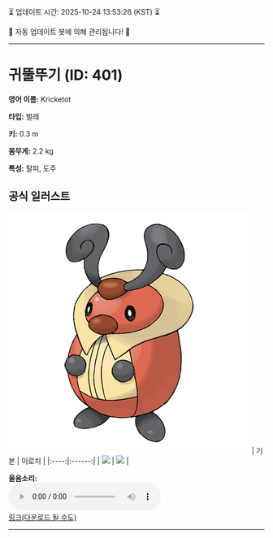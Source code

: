 
⏳ 업데이트 시간: 2025-10-24 13:53:26 (KST) ⏳

🤖 자동 업데이트 봇에 의해 관리됩니다! 🤖

---

# 귀뚤뚜기 (ID: 401)
**영어 이름:** Kricketot

**타입:** 벌레

**키:** 0.3 m

**몸무게:** 2.2 kg

**특성:** 탈피, 도주

## 공식 일러스트
![](https://raw.githubusercontent.com/PokeAPI/sprites/master/sprites/pokemon/other/official-artwork/401.png)
| 기본 | 이로치 |
|:----:|:------:|
| <img src="http://play.pokemonshowdown.com/sprites/ani/kricketot.gif" width="200"> | <img src="http://play.pokemonshowdown.com/sprites/ani-shiny/kricketot.gif" width="200"> |

**울음소리:**<br><audio controls src="https://raw.githubusercontent.com/PokeAPI/cries/main/cries/pokemon/latest/401.ogg"></audio><br> [링크(다운로드 될 수도)](https://raw.githubusercontent.com/PokeAPI/cries/main/cries/pokemon/latest/401.ogg)


---
